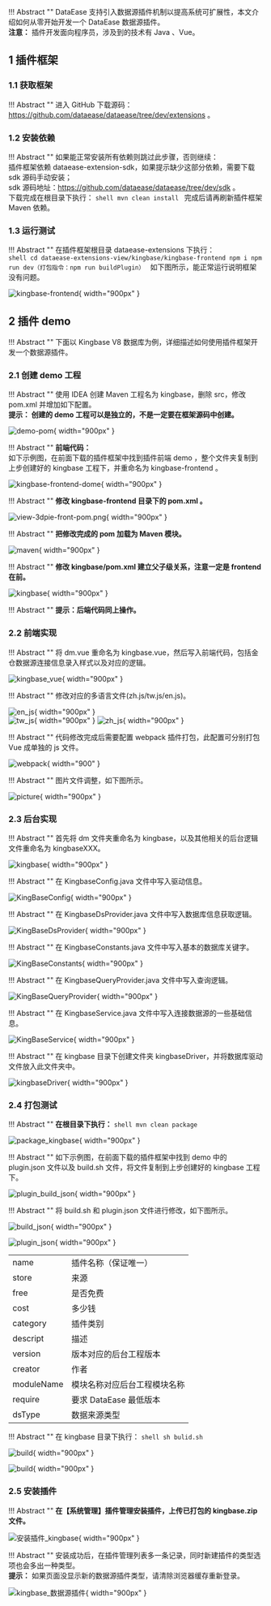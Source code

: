 !!! Abstract ""
    DataEase 支持引入数据源插件机制以提高系统可扩展性，本文介绍如何从零开始开发一个 DataEase 数据源插件。  
    **注意：** 插件开发面向程序员，涉及到的技术有 Java 、Vue。

## 1 插件框架

### 1.1 获取框架

!!! Abstract ""
    进入 GitHub 下载源码：https://github.com/dataease/dataease/tree/dev/extensions 。

### 1.2 安装依赖

!!! Abstract ""
    如果能正常安装所有依赖则跳过此步骤，否则继续：  
    插件框架依赖 dataease-extension-sdk，如果提示缺少这部分依赖，需要下载 sdk 源码手动安装；  
    sdk 源码地址：https://github.com/dataease/dataease/tree/dev/sdk 。  
    下载完成在根目录下执行：
    ```shell
    mvn clean install
    ```
    完成后请再刷新插件框架 Maven 依赖。


### 1.3 运行测试

!!! Abstract ""
    在插件框架根目录 dataease-extensions 下执行：  
    ```shell
    cd dataease-extensions-view/kingbase/kingbase-frontend
    npm i
    npm run dev（打包指令：npm run buildPlugin）
    ```
    如下图所示，能正常运行说明框架没有问题。

![kingbase-frontend](../img/dev_manual/kingbase-frontend.png){ width="900px" }

## 2 插件 demo

!!! Abstract ""
    下面以 Kingbase V8 数据库为例，详细描述如何使用插件框架开发一个数据源插件。

### 2.1 创建 demo 工程

!!! Abstract ""
    使用 IDEA 创建 Maven 工程名为 kingbase，删除 src，修改 pom.xml 并增加如下配置。  
    **提示： 创建的 demo 工程可以是独立的，不是一定要在框架源码中创建。**

![demo-pom](../img/dev_manual/demo-pom_kingbase.png){ width="900px" }

!!! Abstract ""
    **前端代码：**  
    如下示例图，在前面下载的插件框架中找到插件前端 demo ，整个文件夹复制到上步创建好的 kingbase 工程下，并重命名为 kingbase-frontend 。

![kingbase-frontend-dome](../img/dev_manual/kingbase-frontend-dome.png){ width="900px" }

!!! Abstract ""
    **修改 kingbase-frontend 目录下的 pom.xml 。**

![view-3dpie-front-pom.png](../img/dev_manual/kingbase-frontend-pom.png){ width="900px" }

!!! Abstract ""
    **把修改完成的 pom 加载为 Maven 模块。**

![maven](../img/dev_manual/maven_kingbase.png){ width="900px" }

!!! Abstract ""
    **修改 kingbase/pom.xml 建立父子级关系，注意一定是 frontend 在前。**

![kingbase](../img/dev_manual/kingbase-pom2.png){ width="900px" }

!!! Abstract ""
    **提示：后端代码同上操作。**

### 2.2 前端实现

!!! Abstract ""
    将 dm.vue 重命名为 kingbase.vue，然后写入前端代码，包括金仓数据源连接信息录入样式以及对应的逻辑。

![kingbase_vue](../img/dev_manual/kingbase_vue.png){ width="900px" }

!!! Abstract ""
    修改对应的多语言文件(zh.js/tw.js/en.js)。

![en_js](../img/dev_manual/en_js.png){ width="900px" }  
![tw_js](../img/dev_manual/tw_js.png){ width="900px" }
![zh_js](../img/dev_manual/zh_js.png){ width="900px" }

!!! Abstract ""
    代码修改完成后需要配置 webpack 插件打包，此配置可分别打包 Vue 成单独的 js 文件。

![webpack](../img/dev_manual/webpack.png){ width="900" }

!!! Abstract ""
    图片文件调整，如下图所示。

![picture](../img/dev_manual/picture.png){ width="900px" }

### 2.3 后台实现

!!! Abstract ""
    首先将 dm 文件夹重命名为 kingbase，以及其他相关的后台逻辑文件重命名为 kingbaseXXX。

![kingbase](../img/dev_manual/kingbase.png){ width="900px" }

!!! Abstract ""
    在 KingbaseConfig.java 文件中写入驱动信息。

![KingBaseConfig](../img/dev_manual/KingBaseConfig.png){ width="900px" }

!!! Abstract ""
    在 KingbaseDsProvider.java 文件中写入数据库信息获取逻辑。

![KingBaseDsProvider](../img/dev_manual/KingBaseDsProvider.png){ width="900px" }

!!! Abstract ""
    在 KingbaseConstants.java 文件中写入基本的数据库关键字。

![KingBaseConstants](../img/dev_manual/KingBaseConstants.png){ width="900px" }

!!! Abstract ""
    在 KingbaseQueryProvider.java 文件中写入查询逻辑。

![KingBaseQueryProvider](../img/dev_manual/KingBaseQueryProvider.png){ width="900px" }

!!! Abstract ""
    在 KingbaseService.java 文件中写入连接数据源的一些基础信息。

![KingBaseService](../img/dev_manual/KingBaseService.png){ width="900px" }

!!! Abstract ""
    在 kingbase 目录下创建文件夹 kingbaseDriver，并将数据库驱动文件放入此文件夹中。

![kingbaseDriver](../img/dev_manual/kingbaseDriver.png){ width="900px" }

### 2.4 打包测试

!!! Abstract ""
    **在根目录下执行：**
    ```shell
    mvn clean package
    ```

![package_kingbase](../img/dev_manual/package_kingbase.png){ width="900px" }

!!! Abstract ""
    如下示例图，在前面下载的插件框架中找到 demo 中的 plugin.json 文件以及 build.sh 文件，将文件复制到上步创建好的 kingbase 工程下。

![plugin_build_json](../img/dev_manual/plugin_build_json.png){ width="900px" }

!!! Abstract ""
    将 build.sh 和 plugin.json 文件进行修改，如下图所示。

![build_json](../img/dev_manual/build_json.png){ width="900px" }

![plugin_json](../img/dev_manual/plugin_json.png){ width="900px" }


<table>
    <tr>
        <td>
            name
        <td>
            插件名称（保证唯一）
    </tr>
    <tr>
        <td>
            store
        <td>
            来源
    </tr>
    <tr>
        <td>
            free
        <td>
            是否免费
    </tr>
    <tr>
        <td>
            cost
        <td>
            多少钱
    </tr>
    <tr>
        <td>
            category
        <td>
            插件类别
    </tr>
    <tr>
        <td>
            descript
        <td>
            描述
    </tr>
    <tr>
        <td>
            version
        <td>
            版本对应的后台工程版本
    </tr>
    <tr>
        <td>
            creator
        <td>
            作者
    </tr>
    <tr>
        <td>
            moduleName
        <td>
            模块名称对应后台工程模块名称
    </tr>
    <tr>
        <td>
            require
        <td>
            要求 DataEase 最低版本
    </tr>
    <tr>
        <td>
            dsType
        <td>
            数据来源类型
    </tr>
</table>

!!! Abstract ""
    在 kingbase 目录下执行：
    ```shell
    sh bulid.sh
    ```

![build](../img/dev_manual/build1.png){ width="900px" }

![build](../img/dev_manual/build2.png){ width="900px" }


### 2.5 安装插件

!!! Abstract ""
    **在【系统管理】插件管理安装插件，上传已打包的 kingbase.zip 文件。**

![安装插件_kingbase](../img/dev_manual/安装插件_kingbase.png){ width="900px" }

!!! Abstract ""
    安装成功后，在插件管理列表多一条记录，同时新建插件的类型选项也会多出一种类型。  
    **提示：** 如果页面没显示新的数据源插件类型，请清除浏览器缓存重新登录。

![kingbase_数据源插件](../img/dev_manual/kingbase_数据源插件.png){ width="900px" }

